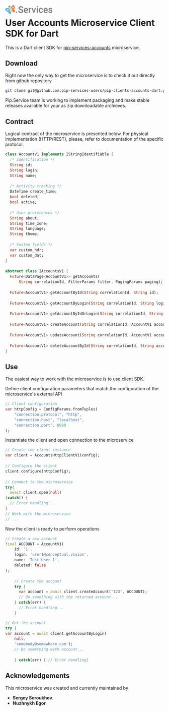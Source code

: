 # <img src="https://github.com/pip-services/pip-services/raw/master/design/Logo.png" alt="Pip.Services Logo" style="max-width:30%"> <br> User Accounts Microservice Client SDK for Dart

This is a Dart client SDK for [pip-services-accounts](https://github.com/pip-services-users/pip-services-accounts-dart) microservice.

## Download

Right now the only way to get the microservice is to check it out directly from github repository
```bash
git clone git@github.com:pip-services-users/pip-clients-accounts-dart.git
```

Pip.Service team is working to implement packaging and make stable releases available for your 
as zip downloadable archieves.

## Contract

Logical contract of the microservice is presented below. For physical implementation (HTTP/REST),
please, refer to documentation of the specific protocol.

```dart
class AccountV1 implements IStringIdentifiable {
  /* Identification */
  String id;
  String login;
  String name;
  
  /* Activity tracking */
  DateTime create_time;
  bool deleted;
  bool active;

  /* User preferences */
  String about;
  String time_zone;
  String language;
  String theme;

  /* Custom fields */
  var custom_hdr;
  var custom_dat;
}

abstract class IAccountsV1 {
  Future<DataPage<AccountV1>> getAccounts(
      String correlationId, FilterParams filter, PagingParams paging);

  Future<AccountV1> getAccountById(String correlationId, String id);

  Future<AccountV1> getAccountByLogin(String correlationId, String login);

  Future<AccountV1> getAccountByIdOrLogin(String correlationId, String idOrLogin);

  Future<AccountV1> createAccount(String correlationId, AccountV1 account);

  Future<AccountV1> updateAccount(String correlationId, AccountV1 account);

  Future<AccountV1> deleteAccountById(String correlationId, String accountId);
}
```

## Use

The easiest way to work with the microservice is to use client SDK. 

Define client configuration parameters that match the configuration of the microservice's external API
```dart
// Client configuration
var httpConfig = ConfigParams.fromTuples(
	"connection.protocol", "http",
	"connection.host", "localhost",
	"connection.port", 8080
);
```

Instantiate the client and open connection to the microservice
```dart
// Create the client instance
var client = AccountsHttpClientV1(config);

// Configure the client
client.configure(httpConfig);

// Connect to the microservice
try{
  await client.open(null)
}catch() {
  // Error handling...
}       
// Work with the microservice
// ...
```

Now the client is ready to perform operations
```dart
// Create a new account
final ACCOUNT = AccountV1(
    id: '1',
    login: 'user1@conceptual.vision',
    name: 'Test User 1',
    deleted: false
);

    // Create the account
    try {
      var account = await client.createAccount('123', ACCOUNT);
      // Do something with the returned account...
    } catch(err) {
      // Error handling...     
    }
```

```dart
// Get the account
try {
var account = await client.getAccountByLogin(
    null,
    'somebody@somewhere.com');
    // Do something with account...

    } catch(err) { // Error handling}
```

## Acknowledgements

This microservice was created and currently maintained by
- **Sergey Seroukhov**.
- **Nuzhnykh Egor**
